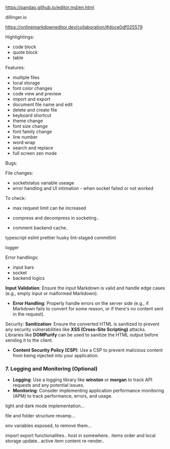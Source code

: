https://pandao.github.io/editor.md/en.html

dillinger.io

https://onlinemarkdowneditor.dev/collaboration/#doce0df025579

Highlightings:

- code block
- quote block
- table

Features:

- multiple files
- local storage
- font color changes
- code view and preview
- import and export
- document file name and edit
- delete and create file
- keyboard shortcut
- theme change
- font size change
- font family change
- line number
- word wrap
- search and replace
- full screen zen mode

Bugs:

File changes:

- socketstatus variable useage
- error handling and UI intimation - when socket failed or not worked

To check:

- max request limit can be increased
- compress and decompress in socketing..

- comment backend cache..

typescript
eslint
prettier
husky
lint-staged
commitlint

logger

Error handlings:

- input bars
- socket
- backend logics

**Input Validation**: Ensure the input Markdown is valid and handle edge cases (e.g., empty input or malformed Markdown).

- **Error Handling**: Properly handle errors on the server side (e.g., if Markdown fails to convert for some reason, or if there's no content sent in the request).

Security:
**Sanitization**: Ensure the converted HTML is sanitized to prevent any security vulnerabilities like **XSS (Cross-Site Scripting)** attacks. Libraries like **DOMPurify** can be used to sanitize the HTML output before sending it to the client.

- **Content Security Policy (CSP)**: Use a CSP to prevent malicious content from being injected into your application.

### 7. **Logging and Monitoring (Optional)**

- **Logging**: Use a logging library like **winston** or **morgan** to track API requests and any potential issues.
- **Monitoring**: Consider implementing application performance monitoring (APM) to track performance, errors, and usage.

light and dark mode implementation...

file and folder structure revamp...

env variables exposed, to remove them...

import export functionalities..
host in somewhere..
items order and local storage update..
active item content re-render..
